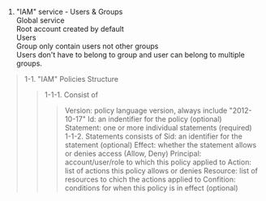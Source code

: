 1. "IAM" service - Users & Groups <br>
Global service <br>
Root account created by default <br>
Users<br>
Group only contain users not other groups<br>
Users don't have to belong to group and user can belong to multiple groups.<br>

> 1-1. "IAM" Policies Structure
>> 1-1-1. Consist of 
>>> Version: policy language version, always include "2012-10-17"
>>> Id: an indentifier for the policy (optional)
>>> Statement: one or more individual statements (required)
>> 1-1-2. Statements consists of
>>> Sid: an identifier for the statement (optional)
>>> Effect: whether the statement allows or denies access (Allow, Deny)
>>> Principal: account/user/role to which this policy applied to
>>> Action: list of actions this policy allows or denies
>>> Resource: list of resources to chich the actions applied to
>>> Confition: conditions for when this policy is in effect (optional)
